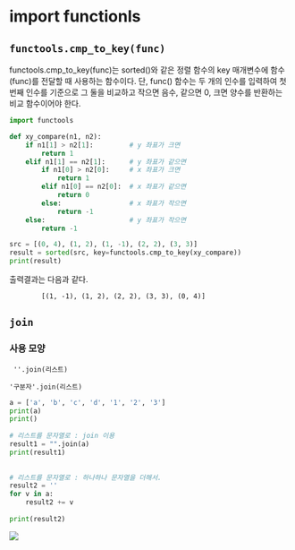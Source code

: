 
# import functionls
## `functools.cmp_to_key(func)`

functools.cmp_to_key(func)는 sorted()와 같은 정렬 함수의 key 매개변수에 함수(func)를 전달할 때 사용하는 함수이다. 단, func() 함수는 두 개의 인수를 입력하여 첫 번째 인수를 기준으로 그 둘을 비교하고 작으면 음수, 같으면 0, 크면 양수를 반환하는 비교 함수이어야 한다.

```python
import functools

def xy_compare(n1, n2):
    if n1[1] > n2[1]:         # y 좌표가 크면
        return 1
    elif n1[1] == n2[1]:      # y 좌표가 같으면
        if n1[0] > n2[0]:     # x 좌표가 크면
            return 1
        elif n1[0] == n2[0]:  # x 좌표가 같으면
            return 0
        else:                 # x 좌표가 작으면
            return -1
    else:                     # y 좌표가 작으면
        return -1

src = [(0, 4), (1, 2), (1, -1), (2, 2), (3, 3)]
result = sorted(src, key=functools.cmp_to_key(xy_compare))
print(result)
```
출력결과는 다음과 같다.


            [(1, -1), (1, 2), (2, 2), (3, 3), (0, 4)]


## `join`


### 사용 모양
` ''.join(리스트)`

`'구분자'.join(리스트)`

```python
a = ['a', 'b', 'c', 'd', '1', '2', '3']
print(a)
print()
 
# 리스트를 문자열로 : join 이용
result1 = "".join(a)
print(result1)
 
 
# 리스트를 문자열로 : 하나하나 문자열을 더해서.
result2 = ''
for v in a:
    result2 += v
 
print(result2)
```

![](https://img1.daumcdn.net/thumb/R1280x0/?scode=mtistory2&fname=https%3A%2F%2Fblog.kakaocdn.net%2Fdn%2FbkjHhy%2FbtqQpsE9V8D%2FtnB5J82VttqKkQa1FBjAA0%2Fimg.png)